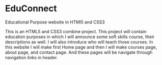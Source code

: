 # EduConnect
Educational Purpose website in HTMl5 and CSS3

This is an HTML5 and CSS3 combine project. This project will contain education purposes in which I will announce some soft skills course, their descriptions as well. I will also introduce who will teach those courses. In this website I will make first Home page and then I will make courses page, about page, and contact page. And these pages will be navigate through navigation links in header.